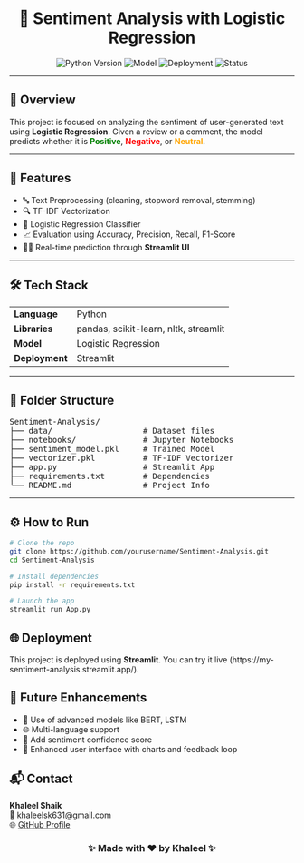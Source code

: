 <h1 align="center">🎯 Sentiment Analysis with Logistic Regression</h1>

<p align="center">
  <img src="https://img.shields.io/badge/Python-3.10-blue?logo=python" alt="Python Version" />
  <img src="https://img.shields.io/badge/Model-Logistic%20Regression-green" alt="Model" />
  <img src="https://img.shields.io/badge/Deployment-Streamlit-orange?logo=streamlit" alt="Deployment" />
  <img src="https://img.shields.io/badge/Status-Completed-brightgreen" alt="Status" />
</p>

---

<h2>📌 Overview</h2>

<p>
This project is focused on analyzing the sentiment of user-generated text using <strong>Logistic Regression</strong>. Given a review or a comment, the model predicts whether it is <span style="color:green"><b>Positive</b></span>, <span style="color:red"><b>Negative</b></span>, or <span style="color:orange"><b>Neutral</b></span>.
</p>

---

<h2>🧠 Features</h2>

<ul>
  <li>🔤 Text Preprocessing (cleaning, stopword removal, stemming)</li>
  <li>🔍 TF-IDF Vectorization</li>
  <li>🧮 Logistic Regression Classifier</li>
  <li>📈 Evaluation using Accuracy, Precision, Recall, F1-Score</li>
  <li>🧑‍💻 Real-time prediction through <b>Streamlit UI</b></li>
</ul>

---

<h2>🛠️ Tech Stack</h2>

<table>
  <tr>
    <td><b>Language</b></td>
    <td>Python</td>
  </tr>
  <tr>
    <td><b>Libraries</b></td>
    <td>pandas, scikit-learn, nltk, streamlit</td>
  </tr>
  <tr>
    <td><b>Model</b></td>
    <td>Logistic Regression</td>
  </tr>
  <tr>
    <td><b>Deployment</b></td>
    <td>Streamlit</td>
  </tr>
</table>

---

<h2>📂 Folder Structure</h2>

<pre>
Sentiment-Analysis/
├── data/                   # Dataset files
├── notebooks/              # Jupyter Notebooks
├── sentiment_model.pkl     # Trained Model
├── vectorizer.pkl          # TF-IDF Vectorizer
├── app.py                  # Streamlit App
├── requirements.txt        # Dependencies
└── README.md               # Project Info
</pre>

---

<h2>⚙️ How to Run</h2>

```bash
# Clone the repo
git clone https://github.com/yourusername/Sentiment-Analysis.git
cd Sentiment-Analysis

# Install dependencies
pip install -r requirements.txt

# Launch the app
streamlit run App.py
```

<h2>🌐 Deployment</h2> 
<p> This project is deployed using <b>Streamlit</b>. You can try it live (https://my-sentiment-analysis.streamlit.app/). </p>
<h2>🚀 Future Enhancements</h2> <ul> <li>🤖 Use of advanced models like BERT, LSTM</li> <li>🌐 Multi-language support</li> <li>💬 Add sentiment confidence score</li> <li>🧱 Enhanced user interface with charts and feedback loop</li> </ul>
<h2>📬 Contact</h2> <p> <b>Khaleel Shaik</b><br> 📧 khaleelsk631@gmail.com <br> 🌐 <a href="https://github.com/Khaleelsk" target="_blank">GitHub Profile</a> </p>
<h3 align="center">✨ Made with ❤️ by Khaleel ✨</h3>
